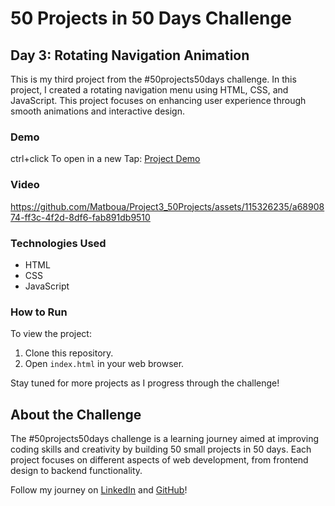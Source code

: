 # 50 Projects in 50 Days Challenge

## Day 3: Rotating Navigation Animation

This is my third project from the #50projects50days challenge. In this project, I created a rotating navigation menu using HTML, CSS, and JavaScript. This project focuses on enhancing user experience through smooth animations and interactive design.

### Demo

ctrl+click To open in a new Tap: [Project Demo](https://matboua.github.io/Project3_50Projects/challenge3/)

### Video

https://github.com/Matboua/Project3_50Projects/assets/115326235/a6890874-ff3c-4f2d-8df6-fab891db9510

### Technologies Used

- HTML
- CSS
- JavaScript

### How to Run

To view the project:
1. Clone this repository.
2. Open `index.html` in your web browser.

Stay tuned for more projects as I progress through the challenge!

## About the Challenge

The #50projects50days challenge is a learning journey aimed at improving coding skills and creativity by building 50 small projects in 50 days. Each project focuses on different aspects of web development, from frontend design to backend functionality.

Follow my journey on [LinkedIn](https://www.linkedin.com/in/matboua/) and [GitHub](https://github.com/Matboua)!
